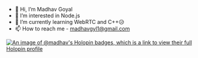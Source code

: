 - 👋 Hi, I’m Madhav Goyal
- 👀 I’m interested in Node.js
- 🌱 I’m currently learning WebRTC and C++😥
- 📫 How to reach me - madhavgyl1@gmail.com

[![An image of @madhav's Holopin badges, which is a link to view their full Holopin profile](https://holopin.me/madhav)](https://holopin.io/@madhav)

<!---
mdhvg/mdhvg is a ✨ special ✨ repository because its `README.md` (this file) appears on your GitHub profile.
You can click the Preview link to take a look at your changes.
--->

